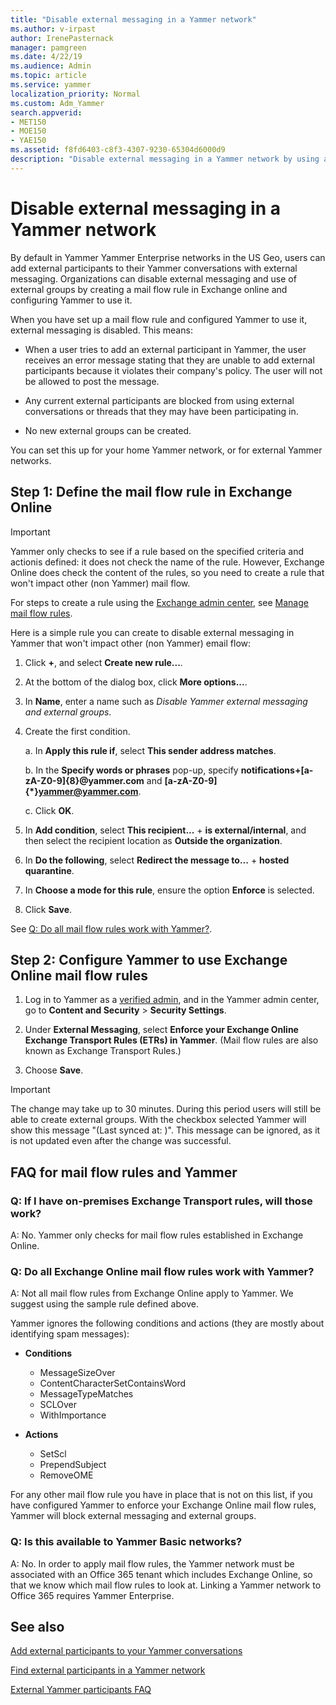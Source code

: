```yaml
---
title: "Disable external messaging in a Yammer network"
ms.author: v-irpast
author: IrenePasternack
manager: pamgreen
ms.date: 4/22/19
ms.audience: Admin
ms.topic: article
ms.service: yammer
localization_priority: Normal
ms.custom: Adm_Yammer
search.appverid:
- MET150
- MOE150
- YAE150
ms.assetid: f8fd6403-c8f3-4307-9230-65304d6000d9
description: "Disable external messaging in a Yammer network by using an Exchange Online mail flow rule."
---
```


# Disable external messaging in a Yammer network

By default in Yammer Yammer Enterprise networks in the US Geo, users can add external participants to their Yammer conversations with external messaging. Organizations can disable external messaging and use of external groups by creating a mail flow rule in Exchange online and configuring Yammer to use it.  

When you have set up a mail flow rule and configured Yammer to use it, external messaging is disabled. This means:

- When a user tries to add an external participant in Yammer, the user receives an error message stating that they are unable to add external participants because it violates their company's policy. 
The user will not be allowed to post the message. 

- Any current external participants are blocked from using external conversations or threads that they may have been participating in.

- No new external groups can be created.

You can set this up for your home Yammer network, or for external Yammer networks.
  
 
## Step 1: Define the mail flow rule in Exchange Online

> [!IMPORTANT] 
> Yammer only checks to see if a rule based on the specified criteria and actionis defined: it does not check the name of the rule. However, Exchange Online does check the content of the rules, so you need to create a rule that won't impact other (non Yammer) mail flow.  

For steps to create a rule using the [Exchange admin center](https://docs.microsoft.com/en-us/exchange/exchange-admin-center), see [Manage mail flow rules](https://docs.microsoft.com/en-us/exchange/security-and-compliance/mail-flow-rules/manage-mail-flow-rules).  

Here is a simple rule you can create to disable external messaging in Yammer that won't  impact other (non Yammer) email flow:

1. Click **+**, and select **Create new rule...**.

2. At the bottom of the dialog box, click **More options...**.

3. In **Name**, enter a name such as *Disable Yammer external messaging and external groups*.

4. Create the first condition.

    a. In **Apply this rule if**, select **This sender address matches**.

    b. In the **Specify words or phrases** pop-up, specify **notifications+\[a-zA-Z0-9\]{8}@yammer.com** and **\[a-zA-Z0-9\]{*}yammer@yammer.com**.

    c. Click **OK**.

5. In **Add condition**, select **This recipient...** + **is external/internal**, and then select the recipient location as **Outside the organization**.

6.  In **Do the following**, select **Redirect the message to...** + **hosted quarantine**.

7. In **Choose a mode for this rule**, ensure the option **Enforce** is selected.

8. Click **Save**.


See [Q: Do all mail flow rules work with Yammer?](control-external-messaging-with-exchange.md#ETRswork).
  
## Step 2: Configure Yammer to use Exchange Online mail flow rules

1. Log in to Yammer as a [verified admin](../manage-yammer-users/manage-yammer-admins.md), and in the Yammer admin center, go to **Content and Security** \> **Security Settings**.
    
2. Under **External Messaging**, select **Enforce your Exchange Online Exchange Transport Rules (ETRs) in Yammer**. (Mail flow rules are also known as Exchange Transport Rules.)
    
3. Choose **Save**.

> [!IMPORTANT] 
> The change may take up to 30 minutes. During this period users will still be able to create external groups. With the checkbox selected Yammer will show this message "(Last synced at: )". This message can be ignored, as it is not updated even after the change was successful.

## FAQ for mail flow rules and Yammer

### Q: If I have on-premises Exchange Transport rules, will those work?

A: No. Yammer only checks for mail flow rules established in Exchange Online. 
 
<a name="ETRswork"> </a> 
### Q: Do all Exchange Online mail flow rules work with Yammer?

A: Not all mail flow rules from Exchange Online apply to Yammer. We suggest using the sample rule defined above. 

Yammer ignores the following conditions and actions (they are mostly about identifying spam messages):
  
- **Conditions**
    
  - MessageSizeOver
  - ContentCharacterSetContainsWord
  - MessageTypeMatches
  - SCLOver
  - WithImportance
    
- **Actions**
    
  - SetScl
  - PrependSubject
  - RemoveOME
    
For any other mail flow rule you have in place that is not on this list, if you have configured Yammer to enforce your Exchange Online mail flow rules, Yammer will block external messaging and external groups. 
  
### Q: Is this available to Yammer Basic networks?

A: No. In order to apply mail flow rules, the Yammer network must be associated with an Office 365 tenant which includes Exchange Online, so that we know which mail flow rules to look at. Linking a Yammer network to Office 365 requires Yammer Enterprise.
  
## See also

[Add external participants to your Yammer conversations](add-external-participants.md)
  
[Find external participants in a Yammer network](find-external-participants.md)
  
[External Yammer participants FAQ](external-messaging-faq.md)
